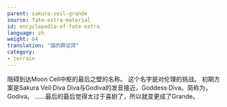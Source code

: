 ```yaml
---
parent: sakura-veil-grande
source: fate-extra-material
id: encyclopedia-of-fate-extra
language: zh
weight: 64
translation: "貓的薛定諤"
category:
- terrain
---
```


阻碍到达Moon Cell中枢的最后之壁的名称。
这个名字是对伦理的挑战。
初期方案是Sakura Veil·Diva
Diva与Godiva的发音接近，Goddess·Diva。简称为，Godiva。
……最后的最后觉得太过于喜剧了，所以就变更成了Grande。
